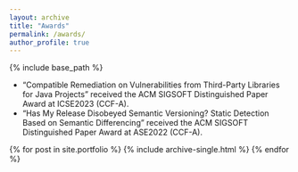 ```yaml
---
layout: archive
title: "Awards"
permalink: /awards/
author_profile: true
---
```


{% include base_path %}
* “Compatible Remediation on Vulnerabilities from Third-Party Libraries for Java Projects” received the ACM SIGSOFT Distinguished Paper Award at ICSE2023 (CCF-A).
* “Has My Release Disobeyed Semantic Versioning? Static Detection Based on Semantic Differencing” received the ACM SIGSOFT Distinguished Paper Award at ASE2022 (CCF-A).

{% for post in site.portfolio %}
  {% include archive-single.html %}
{% endfor %}
